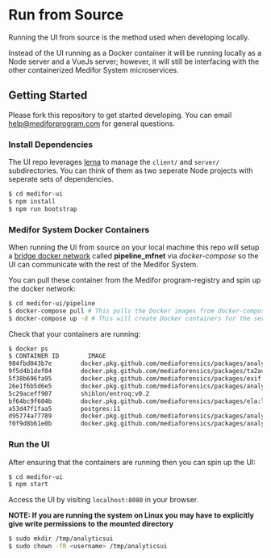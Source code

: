 # Run from Source

Running the UI from source is the method used when developing locally.

Instead of the UI running as a Docker container it will be running locally as a Node server and a VueJs server; however, it will still be interfacing with the other containerized Medifor System microservices.

## Getting Started

Please fork this repository to get started developing. You can email [help@mediforprogram.com](help@mediforprogram.com) for general questions.

### Install Dependencies

The UI repo leverages [lerna](https://www.npmjs.com/package/lerna) to manage the `client/` and `server/` subdirectories. You can think of them as two seperate Node projects with seperate sets of dependencies.

```bash
$ cd medifor-ui
$ npm install
$ npm run bootstrap
```

### Medifor System Docker Containers

When running the UI from source on your local machine this repo will setup a [bridge docker network](https://docs.docker.com/network/bridge/) called **pipeline_mfnet** via _docker-compose_ so the UI can communicate with the rest of the Medifor System.

You can pull these container from the Medifor program-registry and spin up the docker network:

```bash
$ cd medifor-ui/pipeline
$ docker-compose pull # This pulls the Docker images from docker-compose.yml to your local machine
$ docker-compose up -d # This will create Docker containers for the services defined in docker-compose.yml
```

Check that your containers are running:

```bash
$ docker ps
$ CONTAINER ID        IMAGE                                                                 COMMAND                  CREATED             STATUS              PORTS                                NAMES
984fbd043b7e        docker.pkg.github.com/mediaforensics/packages/analyticworker:latest   "analyticworker --eq…"   11 minutes ago      Up 11 minutes       2112/tcp                             pipeline_aw_ela_1
9f5d4b1def04        docker.pkg.github.com/mediaforensics/packages/ta2avg:latest           "make start"             11 minutes ago      Up 11 minutes       50051/tcp                            pipeline_ac_ta2avg_1
5f38b696fa95        docker.pkg.github.com/mediaforensics/packages/exif:latest             "make start"             11 minutes ago      Up 11 minutes       50051/tcp                            pipeline_ac_exif_1
26e1f6b5d6e5        docker.pkg.github.com/mediaforensics/packages/analyticworker:latest   "fusionworker --eqad…"   11 minutes ago      Up 11 minutes       2112/tcp                             pipeline_aw_ta2avg_1
5c29aceff907        shiblon/entroq:v0.2                                                   "./eqsvc.sh pg --dba…"   11 minutes ago      Up 11 minutes                                            pipeline_eqmedifor_1
bf64bc9f604b        docker.pkg.github.com/mediaforensics/packages/ela:latest              "make start"             11 minutes ago      Up 11 minutes       50051/tcp                            pipeline_ac_ela_1
a53d47f1faa5        postgres:11                                                           "docker-entrypoint.s…"   11 minutes ago      Up 11 minutes       0.0.0.0:5432->5432/tcp               pipeline_pgmedifor_1
d95774a77789        docker.pkg.github.com/mediaforensics/packages/analyticworker:latest   "analyticworkflow --…"   11 minutes ago      Up 11 minutes       2112/tcp, 0.0.0.0:50051->50051/tcp   pipeline_analytic_workflow_1
f0f9d8b61e0b        docker.pkg.github.com/mediaforensics/packages/analyticworker:latest   "analyticworker --eq…"   11 minutes ago      Up 11 minutes       2112/tcp                             pipeline_aw_exif_1
```

### Run the UI

After ensuring that the containers are running then you can spin up the UI:

```bash
$ cd medifor-ui
$ npm start
```

Access the UI by visiting `localhost:8080` in your browser.

**NOTE: If you are running the system on Linux you may have to explicitly give write permissions to the mounted directory**

```bash
$ sudo mkdir /tmp/analyticsui
$ sudo chown -fR <username> /tmp/analyticsui
```
